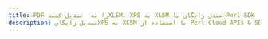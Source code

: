 ---title: PDF را به  تبدیل کنیدXLSM، XPS به XLSM مبدل رایگان یا Perl SDKdescription: تبدیل رایگانXPS به XLSM با استفاده از Perl Cloud APIs & SDK همچنین اسناد PDF را در Cloud ایجاد، ویرایش و رندر کنید.---